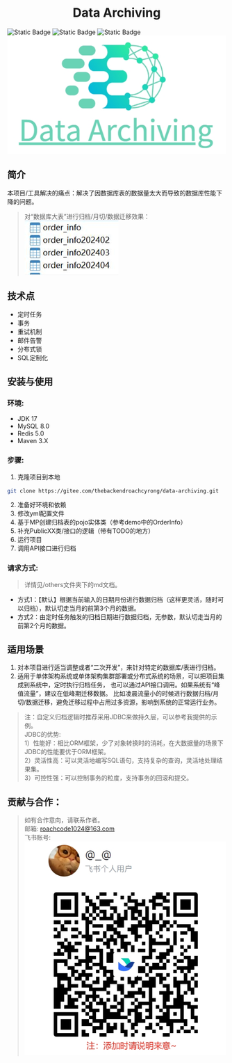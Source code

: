 # <center> Data Archiving </center>  
![Static Badge](https://img.shields.io/badge/license-Apache_2.0-blue)
 ![Static Badge](https://img.shields.io/badge/JDK-17.0.6-blue)
![Static Badge](https://img.shields.io/badge/PRs-welcome-green)  
![输入图片说明](others/logo.png)



## 简介

本项目/工具解决的痛点：解决了因数据库表的数据量太大而导致的数据库性能下降的问题。


> 对“数据库大表”进行归档/月切/数据迁移效果：  
![输入图片说明](others/%E5%BD%92%E6%A1%A3%E6%95%88%E6%9E%9C.jpg)


## 技术点
- 定时任务
- 事务
- 重试机制
- 邮件告警
- 分布式锁
- SQL定制化


## 安装与使用

### 环境:
- JDK 17
- MySQL 8.0
- Redis 5.0
- Maven 3.X


### 步骤:

1. 克隆项目到本地
```bash 
git clone https://gitee.com/thebackendroachcyrong/data-archiving.git
```
2. 准备好环境和依赖
3. 修改yml配置文件
4. 基于MP创建归档表的pojo实体类（参考demo中的OrderInfo）
5. 补充PublicXX类/接口的逻辑（带有TODO的地方）
6. 运行项目
7. 调用API接口进行归档


### 请求方式:

> 详情见/others文件夹下的md文档。

- 方式1：【默认】根据当前输入的日期月份进行数据归档（这样更灵活，随时可以归档），默认切走当月的前第3个月的数据。
- 方式2：由定时任务触发的归档日期进行数据归档，无参数，默认切走当月的前第2个月的数据。


## 适用场景
1. 对本项目进行适当调整或者“二次开发”，来针对特定的数据库/表进行归档。
2. 适用于单体架构系统或单体架构集群部署或分布式系统的场景，可以把项目集成到系统中，定时执行归档任务，
也可以通过API接口调用。如果系统有“峰值流量”，建议在低峰期迁移数据。
比如凌晨流量小的时候进行数据归档/月切/数据迁移，避免迁移过程中占用过多资源，影响到系统的正常运行业务。

> 注：自定义归档逻辑时推荐采用JDBC来做持久层，可以参考我提供的示例。  
> JDBC的优势:  
> 1）性能好：相比ORM框架，少了对象转换时的消耗，在大数据量的场景下JDBC的性能要优于ORM框架。  
> 2）灵活性高：可以灵活地编写SQL语句，支持复杂的查询，灵活地处理结果集。  
> 3）可控性强：可以控制事务的粒度，支持事务的回滚和提交。

## 贡献与合作：
> 如有合作意向，请联系作者。  
> 邮箱: roachcode1024@163.com  
> 飞书账号:  
![输入图片说明](others/%E4%BD%9C%E8%80%85fs%E8%B4%A6%E5%8F%B7.png)

